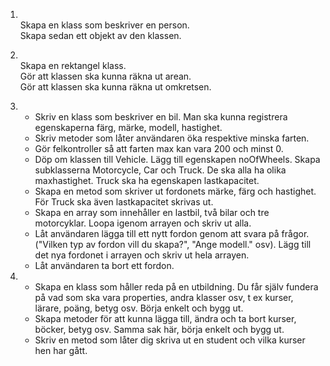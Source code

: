 1. \
    Skapa en klass som beskriver en person.\
    Skapa sedan ett objekt av den klassen.
2. \
    Skapa en rektangel klass.\
    Gör att klassen ska kunna räkna ut arean.\
    Gör att klassen ska kunna räkna ut omkretsen.

3. 
    - Skriv en klass som beskriver en bil. Man ska kunna registrera egenskaperna färg, märke, modell, hastighet.
    - Skriv metoder som låter användaren öka respektive minska farten.
    - Gör felkontroller så att farten max kan vara 200 och minst 0.
    - Döp om klassen till Vehicle. Lägg till egenskapen noOfWheels. Skapa subklasserna Motorcycle, Car och Truck. De ska alla ha olika maxhastighet. Truck ska ha egenskapen lastkapacitet.
    - Skapa en metod som skriver ut fordonets märke, färg och hastighet. För Truck ska även lastkapacitet skrivas ut.
    - Skapa en array som innehåller en lastbil, två bilar och tre motorcyklar. Loopa igenom arrayen och skriv ut alla.
    - Låt användaren lägga till ett nytt fordon genom att svara på frågor. ("Vilken typ av fordon vill du skapa?", "Ange modell." osv). Lägg till det nya fordonet i arrayen och skriv ut hela arrayen.
    - Låt användaren ta bort ett fordon.
4. 
    - Skapa en klass som håller reda på en utbildning. Du får själv fundera på vad som ska vara properties, andra klasser osv, t ex kurser, lärare, poäng, betyg osv. Börja enkelt och bygg ut.
    - Skapa metoder för att kunna lägga till, ändra och ta bort kurser, böcker, betyg osv. Samma sak här, börja enkelt och bygg ut.
    - Skriv en metod som låter dig skriva ut en student och vilka kurser hen har gått.